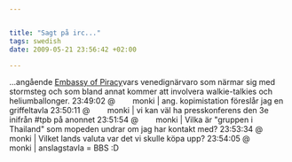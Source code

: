 ```yaml
--- 


title: "Sagt på irc..." 
tags: swedish 
date: 2009-05-21 23:56:42 +02:00 

---
```


...angående [Embassy of Piracy](http://embassyofpiracy.org/)vars venedignärvaro som närmar sig med stormsteg och som bland annat kommer att involvera walkie-talkies och heliumballonger. 23:49:02 @        monki | ang. kopimistation föreslår jag en griffeltavla 23:50:11 @        monki | vi kan väl ha presskonferens den 3e inifrån #tpb på anonnet 23:51:54 @        monki | Vilka är "gruppen i Thailand" som mopeden undrar om jag har kontakt med? 23:53:34 @        monki | Vilket lands valuta var det vi skulle köpa upp? 23:54:05 @        monki | anslagstavla = BBS :D 
